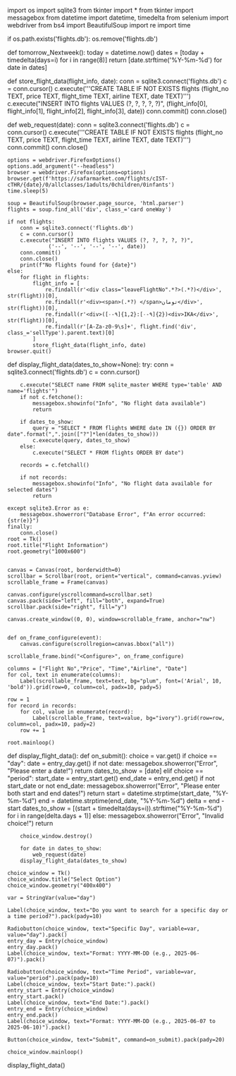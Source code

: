 import os
import sqlite3
from tkinter import *
from tkinter import messagebox
from datetime import datetime, timedelta
from selenium import webdriver
from bs4 import BeautifulSoup
import re
import time

if os.path.exists('flights.db'):
    os.remove('flights.db')

def tomorrow_Nextweek():
    today = datetime.now()
    dates = [today + timedelta(days=i) for i in range(8)]
    return [date.strftime('%Y-%m-%d') for date in dates]

def store_flight_data(flight_info, date):
    conn = sqlite3.connect('flights.db')
    c = conn.cursor()
    c.execute('''CREATE TABLE IF NOT EXISTS flights
                 (flight_no TEXT, price TEXT, flight_time TEXT, airline TEXT, date TEXT)''')
    c.execute("INSERT INTO flights VALUES (?, ?, ?, ?, ?)",
              (flight_info[0], flight_info[1], flight_info[2], flight_info[3], date))
    conn.commit()
    conn.close()

def web_request(date):
    conn = sqlite3.connect('flights.db')
    c = conn.cursor()
    c.execute('''CREATE TABLE IF NOT EXISTS flights
                 (flight_no TEXT, price TEXT, flight_time TEXT, airline TEXT, date TEXT)''')
    conn.commit()
    conn.close()
    
    options = webdriver.FirefoxOptions()
    options.add_argument("--headless")
    browser = webdriver.Firefox(options=options)
    browser.get(f'https://safarmarket.com/flights/cIST-cTHR/{date}/0/allclasses/1adults/0children/0infants')
    time.sleep(5)
    
    soup = BeautifulSoup(browser.page_source, 'html.parser')
    flights = soup.find_all('div', class_='card oneWay')
    
    if not flights:
        conn = sqlite3.connect('flights.db')
        c = conn.cursor()
        c.execute("INSERT INTO flights VALUES (?, ?, ?, ?, ?)",
                 ('--', '--', '--', '--', date))
        conn.commit()
        conn.close()
        print(f"No flights found for {date}")
    else:
        for flight in flights:
            flight_info = [
                re.findall(r'<div class="leaveFlightNo".*?>(.*?)</div>', str(flight))[0],
                re.findall(r'<div><span>(.*?) </span>تومان</div>', str(flight))[0],
                re.findall(r'<div>([۰-۹]{1,2}:[۰-۹]{2})<div>IKA</div>', str(flight))[0],
                re.findall(r'[A-Za-z0-9\s]+', flight.find('div', class_='sellType').parent.text)[0]
            ]
            store_flight_data(flight_info, date)
    browser.quit()

def display_flight_data(dates_to_show=None):
    try:
        conn = sqlite3.connect('flights.db')
        c = conn.cursor()
        

        c.execute("SELECT name FROM sqlite_master WHERE type='table' AND name='flights'")
        if not c.fetchone():
            messagebox.showinfo("Info", "No flight data available")
            return
        
        if dates_to_show:
            query = "SELECT * FROM flights WHERE date IN ({}) ORDER BY date".format(",".join(["?"]*len(dates_to_show)))
            c.execute(query, dates_to_show)
        else:
            c.execute("SELECT * FROM flights ORDER BY date")
        
        records = c.fetchall()
        
        if not records:
            messagebox.showinfo("Info", "No flight data available for selected dates")
            return
        
    except sqlite3.Error as e:
        messagebox.showerror("Database Error", f"An error occurred: {str(e)}")
    finally:
        conn.close()
    root = Tk()
    root.title("Flight Information")
    root.geometry("1000x600")


    canvas = Canvas(root, borderwidth=0)
    scrollbar = Scrollbar(root, orient="vertical", command=canvas.yview)
    scrollable_frame = Frame(canvas)

    canvas.configure(yscrollcommand=scrollbar.set)
    canvas.pack(side="left", fill="both", expand=True)
    scrollbar.pack(side="right", fill="y")

    canvas.create_window((0, 0), window=scrollable_frame, anchor="nw")


    def on_frame_configure(event):
        canvas.configure(scrollregion=canvas.bbox("all"))

    scrollable_frame.bind("<Configure>", on_frame_configure)

    columns = ["Flight No","Price", "Time","Airline", "Date"]
    for col, text in enumerate(columns):
        Label(scrollable_frame, text=text, bg="plum", font=('Arial', 10, 'bold')).grid(row=0, column=col, padx=10, pady=5)

    row = 1
    for record in records:
        for col, value in enumerate(record):
            Label(scrollable_frame, text=value, bg="ivory").grid(row=row, column=col, padx=10, pady=2)
        row += 1

    root.mainloop()

def display_flight_data():
    def on_submit():
        choice = var.get()
        if choice == "day":
            date = entry_day.get()
            if not date:
                messagebox.showerror("Error", "Please enter a date!")
                return
            dates_to_show = [date]
        elif choice == "period":
            start_date = entry_start.get()
            end_date = entry_end.get()
            if not start_date or not end_date:
                messagebox.showerror("Error", "Please enter both start and end dates!")
                return
            start = datetime.strptime(start_date, "%Y-%m-%d")
            end = datetime.strptime(end_date, "%Y-%m-%d")
            delta = end - start
            dates_to_show = [(start + timedelta(days=i)).strftime("%Y-%m-%d") for i in range(delta.days + 1)]
        else:
            messagebox.showerror("Error", "Invalid choice!")
            return
        
        choice_window.destroy()
        
        for date in dates_to_show:
            web_request(date)
        display_flight_data(dates_to_show)

    choice_window = Tk()
    choice_window.title("Select Option")
    choice_window.geometry("400x400")

    var = StringVar(value="day")

    Label(choice_window, text="Do you want to search for a specific day or a time period?").pack(pady=10)

    Radiobutton(choice_window, text="Specific Day", variable=var, value="day").pack()
    entry_day = Entry(choice_window)
    entry_day.pack()
    Label(choice_window, text="Format: YYYY-MM-DD (e.g., 2025-06-07)").pack()

    Radiobutton(choice_window, text="Time Period", variable=var, value="period").pack(pady=10)
    Label(choice_window, text="Start Date:").pack()
    entry_start = Entry(choice_window)
    entry_start.pack()
    Label(choice_window, text="End Date:").pack()
    entry_end = Entry(choice_window)
    entry_end.pack()
    Label(choice_window, text="Format: YYYY-MM-DD (e.g., 2025-06-07 to 2025-06-10)").pack()

    Button(choice_window, text="Submit", command=on_submit).pack(pady=20)

    choice_window.mainloop()

display_flight_data()

